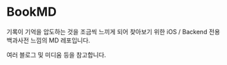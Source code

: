 # BookMD

기록이 기억을 압도하는 것을 조금씩 느끼게 되어 찾아보기 위한 iOS / Backend 전용 백과사전 느낌의 MD 레포입니다.

여러 블로그 및 미디움 등을 참고합니다.
